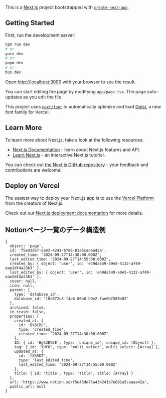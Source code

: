 This is a [Next.js](https://nextjs.org) project bootstrapped with [`create-next-app`](https://nextjs.org/docs/app/api-reference/cli/create-next-app).

## Getting Started

First, run the development server:

```bash
npm run dev
# or
yarn dev
# or
pnpm dev
# or
bun dev
```

Open [http://localhost:3000](http://localhost:3000) with your browser to see the result.

You can start editing the page by modifying `app/page.tsx`. The page auto-updates as you edit the file.

This project uses [`next/font`](https://nextjs.org/docs/app/building-your-application/optimizing/fonts) to automatically optimize and load [Geist](https://vercel.com/font), a new font family for Vercel.

## Learn More

To learn more about Next.js, take a look at the following resources:

- [Next.js Documentation](https://nextjs.org/docs) - learn about Next.js features and API.
- [Learn Next.js](https://nextjs.org/learn) - an interactive Next.js tutorial.

You can check out [the Next.js GitHub repository](https://github.com/vercel/next.js) - your feedback and contributions are welcome!

## Deploy on Vercel

The easiest way to deploy your Next.js app is to use the [Vercel Platform](https://vercel.com/new?utm_medium=default-template&filter=next.js&utm_source=create-next-app&utm_campaign=create-next-app-readme) from the creators of Next.js.

Check out our [Next.js deployment documentation](https://nextjs.org/docs/app/building-your-application/deploying) for more details.

## Notionページ一覧のデータ構造例
```
{
  object: 'page',
  id: 'f5e43de7-5a43-4241-b7e6-81a5caaaa42a',
  created_time: '2024-09-27T14:30:00.000Z',
  last_edited_time: '2024-09-27T14:55:00.000Z',
  created_by: { object: 'user', id: 'e49da549-a9e5-4132-a749-eae2df4a2363' },
  last_edited_by: { object: 'user', id: 'e49da549-a9e5-4132-a749-eae2df4a2363' },
  cover: null,
  icon: null,
  parent: {
    type: 'database_id',
    database_id: '10e872c8-f4a6-80a8-b9e2-fae0bf580e02'
  },
  archived: false,
  in_trash: false,
  properties: {
    created_at: {
      id: 'B%3CBu',
      type: 'created_time',
      created_time: '2024-09-27T14:30:00.000Z'
    },
    ID: { id: 'Bg%3B%5E', type: 'unique_id', unique_id: [Object] },
    tag: { id: 'YHfH', type: 'multi_select', multi_select: [Array] },
    updated_at: {
      id: 'fX%5DT',
      type: 'last_edited_time',
      last_edited_time: '2024-09-27T14:55:00.000Z'
    },
    title: { id: 'title', type: 'title', title: [Array] }
  },
  url: 'https://www.notion.so/f5e43de75a434241b7e681a5caaaa42a',
  public_url: null
}
```